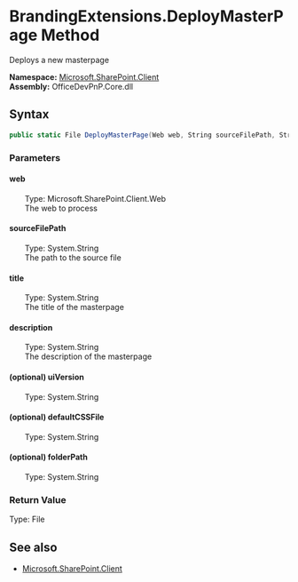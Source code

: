 # BrandingExtensions.DeployMasterPage Method  
Deploys a new masterpage  

**Namespace:** [Microsoft.SharePoint.Client](Microsoft.SharePoint.Client.md)  
**Assembly:** OfficeDevPnP.Core.dll  
## Syntax
```C#
public static File DeployMasterPage(Web web, String sourceFilePath, String title, String description, String uiVersion, String defaultCSSFile, String folderPath)
```
### Parameters
#### web  
&emsp;&emsp;Type: Microsoft.SharePoint.Client.Web  
&emsp;&emsp;The web to process  

#### sourceFilePath  
&emsp;&emsp;Type: System.String  
&emsp;&emsp;The path to the source file  

#### title  
&emsp;&emsp;Type: System.String  
&emsp;&emsp;The title of the masterpage  

#### description  
&emsp;&emsp;Type: System.String  
&emsp;&emsp;The description of the masterpage  

#### (optional) uiVersion  
&emsp;&emsp;Type: System.String  

#### (optional) defaultCSSFile  
&emsp;&emsp;Type: System.String  

#### (optional) folderPath  
&emsp;&emsp;Type: System.String  

### Return Value
Type: File  

## See also
- [Microsoft.SharePoint.Client](Microsoft.SharePoint.Client.md)
